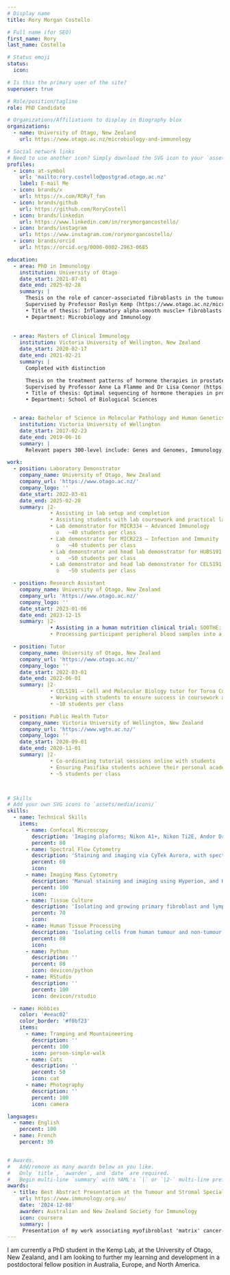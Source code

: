 ```yaml
---
# Display name
title: Rory Morgan Costello

# Full name (for SEO)
first_name: Rory
last_name: Costello

# Status emoji
status:
  icon: 

# Is this the primary user of the site?
superuser: true

# Role/position/tagline
role: PhD Candidate

# Organizations/Affiliations to display in Biography blox
organizations:
  - name: University of Otago, New Zealand
    url: https://www.otago.ac.nz/microbiology-and-immunology

# Social network links
# Need to use another icon? Simply download the SVG icon to your `assets/media/icons/` folder.
profiles:
  - icon: at-symbol
    url: 'mailto:rory.costello@postgrad.otago.ac.nz'
    label: E-mail Me
  - icon: brands/x
    url: https://x.com/RORyT_fan
  - icon: brands/github
    url: https://github.com/RoryCostell
  - icon: brands/linkedin
    url: https://www.linkedin.com/in/rorymorgancostello/
  - icon: brands/instagram
    url: https://www.instagram.com/rorymorgancostello/
  - icon: brands/orcid
    url: https://orcid.org/0000-0002-2963-0685

education:
  - area: PhD in Immunology 
    institution: University of Otago
    date_start: 2021-07-01
    date_end: 2025-02-28
    summary: |
      Thesis on the role of cancer-associated fibroblasts in the tumour immune response in colorectal cancer patients. 
      Supervised by Professor Roslyn Kemp (https://www.otago.ac.nz/microbiology-and-immunology).
      •	Title of thesis: Inflammatory alpha-smooth muscle+ fibroblasts limit intratumoural T cell infiltration in colorectal cancer 
      •	Department: Microbiology and Immunology
      
    
  - area: Masters of Clinical Immunology
    institution: Victoria University of Wellington, New Zealand
    date_start: 2020-02-17
    date_end: 2021-02-21
    summary: |
      Completed with distinction

      Thesis on the treatment patterns of hormone therapies in prostate cancer throughout different clinical trials in Europe.
      Supervised by Professor Anne La Flamme and Dr Lisa Connor (https://people.wgtn.ac.nz/anne.laflamme) (https://people.wgtn.ac.nz/lisa.connor)
      •	Title of thesis: Optimal sequencing of hormone therapies in prostate cancer treatment in New Zealand
      •	Department: School of Biological Sciences


  - area: Bachelor of Science in Molecular Pathology and Human Genetics
    institution: Victoria University of Wellington
    date_start: 2017-02-23
    date_end: 2019-06-16
    summary: |
      Relevant papers 300-level include: Genes and Genomes, Immunology, Systems Pathology, Cellular Regulation

work:
  - position: Laboratory Demonstrator
    company_name: University of Otago, New Zealand
    company_url: 'https://www.otago.ac.nz/'
    company_logo: ''
    date_start: 2022-03-01
    date_end: 2025-02-28
    summary: |2-
              •	Assisting in lab setup and completion
              •	Assisting students with lab coursework and practical laboratory skills and techniques
              •	Lab demonstrator for MICR334 – Advanced Immunology
                o	~40 students per class
              •	Lab demonstrator for MICR223 – Infection and Immunity
                o	~40 students per class
              •	Lab demonstrator and head lab demonstrator for HUBS191 – Human Body Systems
                o	~50 students per class
              •	Lab demonstrator and head lab demonstrator for CELS191 – Cell and Molecular Biology
                o	~50 students per class

  - position: Research Assistant
    company_name: University of Otago, New Zealand
    company_url: 'https://www.otago.ac.nz/'
    company_logo: ''
    date_start: 2023-01-06
    date_end: 2023-12-15
    summary: |2-
              •	Assisting in a human nutrition clinical trial: SOOTHE: Could mānuka honey soothe indigestion?
              •	Processing participant peripheral blood samples into a single-cell suspension

  - position: Tutor 
    company_name: University of Otago, New Zealand
    company_url: 'https://www.otago.ac.nz/'
    company_logo: ''
    date_start: 2022-03-01
    date_end: 2022-06-01
    summary: |2-
              •	CELS191 – Cell and Molecular Biology tutor for Toroa College, a university hall of residence 
              •	Working with students to ensure success in coursework and examination
              •	~10 students per class

  - position: Public Health Tutor
    company_name: Victoria University of Wellington, New Zealand
    company_url: 'https://www.wgtn.ac.nz/'
    company_logo: ''
    date_start: 2020-09-01
    date_end: 2020-11-01
    summary: |2-
              •	Co-ordinating tutorial sessions online with students
              •	Ensuring Pasifika students achieve their personal academic goals and can complete coursework effectively in a friendly and intuitive environment
              •	~5 students per class



# Skills
# Add your own SVG icons to `assets/media/icons/`
skills:
  - name: Technical Skills
    items:
      - name: Confocal Microscopy
        description: 'Imaging plaforms; Nikon A1+, Nikon Ti2E, Andor Dragonfly Spinning Disk, Olympus FV3000, Olympus FV1000, Opera Phenix'
        percent: 80
      - name: Spectral Flow Cytometry
        description: 'Staining and imaging via CyTek Aurora, with spectral unmixing and removal of autofluorescence'
        percent: 60
        icon: 
      - name: Imaging Mass Cytometry
        description: 'Manual staining and imaging using Hyperion, and Hyperion XTi in both Cell and Tissue Mode, analysis using custom Python and R pipeline'
        percent: 100
        icon: 
      - name: Tissue Culture
        description: 'Isolating and growing primary fibroblast and lymphocyte populations from human patient tissue, using mechanical and enzymatic tissue dissociation'
        percent: 70
        icon: 
      - name: Human Tissue Processing
        description: 'Isolating cells from human tumour and non-tumour tissue, as well as peripheral blood'
        percent: 80
        icon: 
      - name: Python
        description: ''
        percent: 80
        icon: devicon/python
      - name: RStudio
        description: ''
        percent: 100
        icon: devicon/rstudio

  - name: Hobbies
    color: '#eeac02'
    color_border: '#f0bf23'
    items:
      - name: Tramping and Mountaineering
        description: ''
        percent: 100
        icon: person-simple-walk
      - name: Cats
        description: ''
        percent: 50
        icon: cat
      - name: Photography
        description: ''
        percent: 100
        icon: camera

languages:
  - name: English
    percent: 100
  - name: French
    percent: 30


# Awards.
#   Add/remove as many awards below as you like.
#   Only `title`, `awarder`, and `date` are required.
#   Begin multi-line `summary` with YAML's `|` or `|2-` multi-line prefix and indent 2 spaces below.
awards:
  - title: Best Abstract Presentation at the Tumour and Stromal Special Interest Group Meeting, Australian and New Zealand Society for Immunology (ASI) [Runner-up]
    url: https://www.immunology.org.au/
    date: '2024-12-08'
    awarder: Australian and New Zealand Society for Immunology
    icon: coursera
    summary: |
     Presentation of my work associating myofibroblast 'matrix' cancer-associated fibroblast populations with immune infiltration in colorectal cancer
---
```


I am currently a PhD student in the Kemp Lab, at the University of Otago, New Zealand, and I am looking to further my learning and development in a postdoctoral fellow position in Australia, Europe, and North America. 
